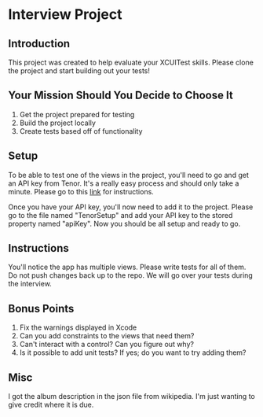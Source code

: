 #  Interview Project

## Introduction
This project was created to help evaluate your XCUITest skills. Please clone the project and start building out your tests!

## Your Mission Should You Decide to Choose It
1. Get the project prepared for testing
2. Build the project locally
3. Create tests based off of functionality

## Setup
To be able to test one of the views in the project, you'll need to go and get an API key from Tenor. It's a really easy process and should only take a minute. Please go to this [link](https://tenor.com/gifapi/documentation#quickstart-setup) for instructions.

Once you have your API key, you'll now need to add it to the project. Please go to the file named "TenorSetup" and add your API key to the stored property named "apiKey". Now you should be all setup and ready to go.

## Instructions
You'll notice the app has multiple views. Please write tests for all of them. Do not push changes back up to the repo. We will go over your tests during the interview.

## Bonus Points
1. Fix the warnings displayed in Xcode
2. Can you add constraints to the views that need them?
3. Can't interact with a control? Can you figure out why?
4. Is it possible to add unit tests? If yes; do you want to try adding them?

## Misc
I got the album description in the json file from wikipedia. I'm just wanting to give credit where it is due.
